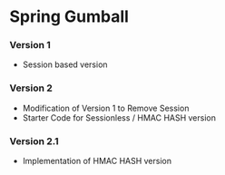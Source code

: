 # Spring Gumball

### Version 1

* Session based version


### Version 2

* Modification of Version 1 to Remove Session
* Starter Code for Sessionless / HMAC HASH version

### Version 2.1

* Implementation of HMAC HASH version




